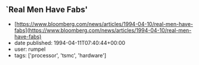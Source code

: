 ## `Real Men Have Fabs'
 - [https://www.bloomberg.com/news/articles/1994-04-10/real-men-have-fabs](https://www.bloomberg.com/news/articles/1994-04-10/real-men-have-fabs)
 - date published: 1994-04-11T07:40:44+00:00
 - user: rumpel
 - tags: ['processor', 'tsmc', 'hardware']

